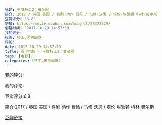 ```yaml
---
标题: 王牌特工2：黄金圈
简介: 2017 / 英国 美国 / 喜剧 动作 冒险 / 马修·沃恩 / 塔伦·埃哲顿 科林·费尔斯
豆瓣评分: '6.8'
链接: https://movie.douban.com/subject/26378579/
创建时间: '2017-10-29 14:57:19'
我的评分:
标签: 特工,黑色幽默
评论:
date: 2017-10-29 14:57:19
title: 看了电影 - 王牌特工2：黄金圈
tags: [电影]
categories: [特工,黑色幽默]
---
```


我的评分:

我的评论:

豆瓣评分:6.8

简介:2017 / 英国 美国 / 喜剧 动作 冒险 / 马修·沃恩 / 塔伦·埃哲顿 科林·费尔斯

[豆瓣链接](https://movie.douban.com/subject/26378579/)

